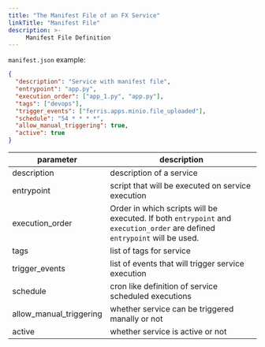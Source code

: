 ```yaml
---
title: "The Manifest File of an FX Service"
linkTitle: "Manifest File"
description: >-
     Manifest File Definition
---
```



`manifest.json` example:

```json
{
  "description": "Service with manifest file",
  "entrypoint": "app.py",
  "execution_order": ["app_1.py", "app.py"],
  "tags": ["devops"],
  "trigger_events": ["ferris.apps.minio.file_uploaded"],
  "schedule": "54 * * * *",
  "allow_manual_triggering": true,
  "active": true
}
```


| parameter       | description                                                                                                                |
|-----------------|----------------------------------------------------------------------------------------------------------------------------|
| description     | description of a service                                                                                                   |
| entrypoint      | script that will be executed on service execution                                                                          |                                                                         |
| execution_order | Order in which scripts will be executed. If both `entrypoint` and `execution_order` are defined `entrypoint` will be used. 
|tags| list of tags for service                                                                                                   |
|trigger_events| list of events that will trigger service execution                                                                         |
|schedule| cron like definition of service scheduled executions                                                                       |
|allow_manual_triggering|whether service can be triggered manally or not|
|active| whether service is active or not|
